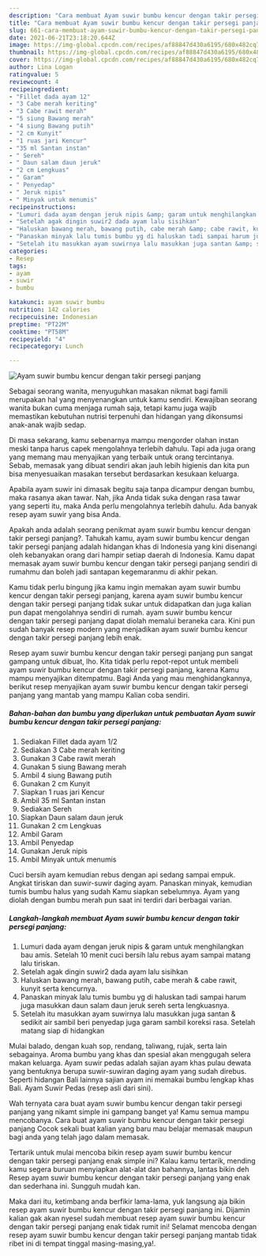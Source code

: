 ```yaml
---
description: "Cara membuat Ayam suwir bumbu kencur dengan takir persegi panjang yang nikmat dan Mudah Dibuat"
title: "Cara membuat Ayam suwir bumbu kencur dengan takir persegi panjang yang nikmat dan Mudah Dibuat"
slug: 661-cara-membuat-ayam-suwir-bumbu-kencur-dengan-takir-persegi-panjang-yang-nikmat-dan-mudah-dibuat
date: 2021-06-21T23:18:20.644Z
image: https://img-global.cpcdn.com/recipes/af88847d430a6195/680x482cq70/ayam-suwir-bumbu-kencur-dengan-takir-persegi-panjang-foto-resep-utama.jpg
thumbnail: https://img-global.cpcdn.com/recipes/af88847d430a6195/680x482cq70/ayam-suwir-bumbu-kencur-dengan-takir-persegi-panjang-foto-resep-utama.jpg
cover: https://img-global.cpcdn.com/recipes/af88847d430a6195/680x482cq70/ayam-suwir-bumbu-kencur-dengan-takir-persegi-panjang-foto-resep-utama.jpg
author: Lina Logan
ratingvalue: 5
reviewcount: 4
recipeingredient:
- "Fillet dada ayam 12"
- "3 Cabe merah keriting"
- "3 Cabe rawit merah"
- "5 siung Bawang merah"
- "4 siung Bawang putih"
- "2 cm Kunyit"
- "1 ruas jari Kencur"
- "35 ml Santan instan"
- " Sereh"
- " Daun salam daun jeruk"
- "2 cm Lengkuas"
- " Garam"
- " Penyedap"
- " Jeruk nipis"
- " Minyak untuk menumis"
recipeinstructions:
- "Lumuri dada ayam dengan jeruk nipis &amp; garam untuk menghilangkan bau amis. Setelah 10 menit cuci bersih lalu rebus ayam sampai matang lalu tiriskan."
- "Setelah agak dingin suwir2 dada ayam lalu sisihkan"
- "Haluskan bawang merah, bawang putih, cabe merah &amp; cabe rawit, kunyit serta kencurnya."
- "Panaskan minyak lalu tumis bumbu yg di haluskan tadi sampai harum juga masukkan daun salam daun jeruk sereh serta lengkuasnya."
- "Setelah itu masukkan ayam suwirnya lalu masukkan juga santan &amp; sedikit air sambil beri penyedap juga garam sambil koreksi rasa. Setelah matang siap di hidangkan"
categories:
- Resep
tags:
- ayam
- suwir
- bumbu

katakunci: ayam suwir bumbu 
nutrition: 142 calories
recipecuisine: Indonesian
preptime: "PT22M"
cooktime: "PT58M"
recipeyield: "4"
recipecategory: Lunch

---
```



![Ayam suwir bumbu kencur dengan takir persegi panjang](https://img-global.cpcdn.com/recipes/af88847d430a6195/680x482cq70/ayam-suwir-bumbu-kencur-dengan-takir-persegi-panjang-foto-resep-utama.jpg)

Sebagai seorang wanita, menyuguhkan masakan nikmat bagi famili merupakan hal yang menyenangkan untuk kamu sendiri. Kewajiban seorang  wanita bukan cuma menjaga rumah saja, tetapi kamu juga wajib memastikan kebutuhan nutrisi terpenuhi dan hidangan yang dikonsumsi anak-anak wajib sedap.

Di masa  sekarang, kamu sebenarnya mampu mengorder olahan instan meski tanpa harus capek mengolahnya terlebih dahulu. Tapi ada juga orang yang memang mau menyajikan yang terbaik untuk orang tercintanya. Sebab, memasak yang dibuat sendiri akan jauh lebih higienis dan kita pun bisa menyesuaikan masakan tersebut berdasarkan kesukaan keluarga. 

Apabila ayam suwir ini dimasak begitu saja tanpa dicampur dengan bumbu, maka rasanya akan tawar. Nah, jika Anda tidak suka dengan rasa tawar yang seperti itu, maka Anda perlu mengolahnya terlebih dahulu. Ada banyak resep ayam suwir yang bisa Anda.

Apakah anda adalah seorang penikmat ayam suwir bumbu kencur dengan takir persegi panjang?. Tahukah kamu, ayam suwir bumbu kencur dengan takir persegi panjang adalah hidangan khas di Indonesia yang kini disenangi oleh kebanyakan orang dari hampir setiap daerah di Indonesia. Kamu dapat memasak ayam suwir bumbu kencur dengan takir persegi panjang sendiri di rumahmu dan boleh jadi santapan kegemaranmu di akhir pekan.

Kamu tidak perlu bingung jika kamu ingin memakan ayam suwir bumbu kencur dengan takir persegi panjang, karena ayam suwir bumbu kencur dengan takir persegi panjang tidak sukar untuk didapatkan dan juga kalian pun dapat mengolahnya sendiri di rumah. ayam suwir bumbu kencur dengan takir persegi panjang dapat diolah memalui beraneka cara. Kini pun sudah banyak resep modern yang menjadikan ayam suwir bumbu kencur dengan takir persegi panjang lebih enak.

Resep ayam suwir bumbu kencur dengan takir persegi panjang pun sangat gampang untuk dibuat, lho. Kita tidak perlu repot-repot untuk membeli ayam suwir bumbu kencur dengan takir persegi panjang, karena Kamu mampu menyajikan ditempatmu. Bagi Anda yang mau menghidangkannya, berikut resep menyajikan ayam suwir bumbu kencur dengan takir persegi panjang yang mantab yang mampu Kalian coba sendiri.

<!--inarticleads1-->

##### Bahan-bahan dan bumbu yang diperlukan untuk pembuatan Ayam suwir bumbu kencur dengan takir persegi panjang:

1. Sediakan Fillet dada ayam 1/2
1. Sediakan 3 Cabe merah keriting
1. Gunakan 3 Cabe rawit merah
1. Gunakan 5 siung Bawang merah
1. Ambil 4 siung Bawang putih
1. Gunakan 2 cm Kunyit
1. Siapkan 1 ruas jari Kencur
1. Ambil 35 ml Santan instan
1. Sediakan  Sereh
1. Siapkan  Daun salam daun jeruk
1. Gunakan 2 cm Lengkuas
1. Ambil  Garam
1. Ambil  Penyedap
1. Gunakan  Jeruk nipis
1. Ambil  Minyak untuk menumis


Cuci bersih ayam kemudian rebus dengan api sedang sampai empuk. Angkat tiriskan dan suwir-suwir daging ayam. Panaskan minyak, kemudian tumis bumbu halus yang sudah Kamu siapkan sebelumnya. Ayam yang diolah dengan bumbu merah pun saat ini terdiri dari berbagai varian. 

<!--inarticleads2-->

##### Langkah-langkah membuat Ayam suwir bumbu kencur dengan takir persegi panjang:

1. Lumuri dada ayam dengan jeruk nipis &amp; garam untuk menghilangkan bau amis. Setelah 10 menit cuci bersih lalu rebus ayam sampai matang lalu tiriskan.
1. Setelah agak dingin suwir2 dada ayam lalu sisihkan
1. Haluskan bawang merah, bawang putih, cabe merah &amp; cabe rawit, kunyit serta kencurnya.
1. Panaskan minyak lalu tumis bumbu yg di haluskan tadi sampai harum juga masukkan daun salam daun jeruk sereh serta lengkuasnya.
1. Setelah itu masukkan ayam suwirnya lalu masukkan juga santan &amp; sedikit air sambil beri penyedap juga garam sambil koreksi rasa. Setelah matang siap di hidangkan


Mulai balado, dengan kuah sop, rendang, taliwang, rujak, serta lain sebagainya. Aroma bumbu yang khas dan spesial akan menggugah selera makan keluarga. Ayam suwir pedas adalah sajian ayam khas pulau dewata yang bentuknya berupa suwir-suwiran daging ayam yang sudah direbus. Seperti hidangan Bali lainnya sajian ayam ini memakai bumbu lengkap khas Bali. Ayam Suwir Pedas (resep asli dari sini). 

Wah ternyata cara buat ayam suwir bumbu kencur dengan takir persegi panjang yang nikamt simple ini gampang banget ya! Kamu semua mampu mencobanya. Cara buat ayam suwir bumbu kencur dengan takir persegi panjang Cocok sekali buat kalian yang baru mau belajar memasak maupun bagi anda yang telah jago dalam memasak.

Tertarik untuk mulai mencoba bikin resep ayam suwir bumbu kencur dengan takir persegi panjang enak simple ini? Kalau kamu tertarik, mending kamu segera buruan menyiapkan alat-alat dan bahannya, lantas bikin deh Resep ayam suwir bumbu kencur dengan takir persegi panjang yang enak dan sederhana ini. Sungguh mudah kan. 

Maka dari itu, ketimbang anda berfikir lama-lama, yuk langsung aja bikin resep ayam suwir bumbu kencur dengan takir persegi panjang ini. Dijamin kalian gak akan nyesel sudah membuat resep ayam suwir bumbu kencur dengan takir persegi panjang enak tidak rumit ini! Selamat mencoba dengan resep ayam suwir bumbu kencur dengan takir persegi panjang mantab tidak ribet ini di tempat tinggal masing-masing,ya!.


